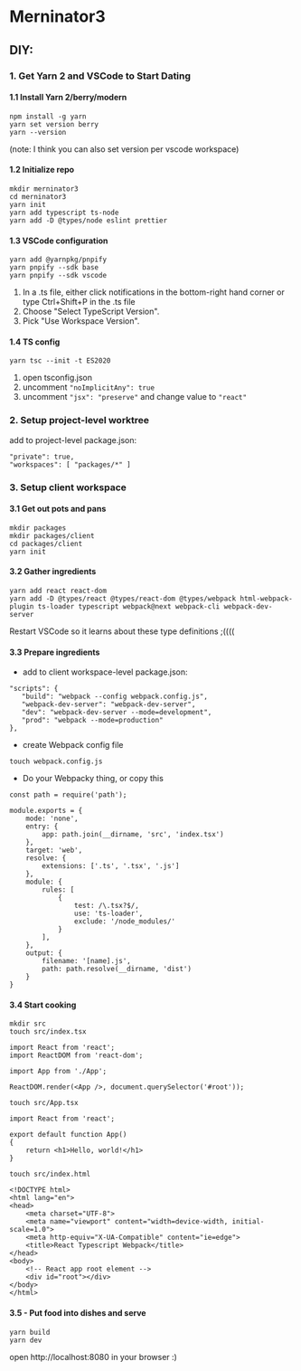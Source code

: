# Merninator3

## DIY:

### 1. Get Yarn 2 and VSCode to Start Dating

#### 1.1 Install Yarn 2/berry/modern

```
npm install -g yarn
yarn set version berry
yarn --version
```

(note: I think you can also set version per vscode workspace)

#### 1.2 Initialize repo

```
mkdir merninator3
cd merninator3
yarn init
yarn add typescript ts-node
yarn add -D @types/node eslint prettier
```

#### 1.3 VSCode configuration

```
yarn add @yarnpkg/pnpify
yarn pnpify --sdk base
yarn pnpify --sdk vscode
```

1. In a .ts file, either click notifications in the bottom-right hand corner or type Ctrl+Shift+P in the .ts file
1. Choose "Select TypeScript Version".
1. Pick "Use Workspace Version".

#### 1.4 TS config

```
yarn tsc --init -t ES2020
```

1. open tsconfig.json
1. uncomment `"noImplicitAny": true`
1. uncomment `"jsx": "preserve"` and change value to `"react"`

### 2. Setup project-level worktree

add to project-level package.json:

```
"private": true,
"workspaces": [ "packages/*" ]
```

### 3. Setup client workspace

#### 3.1 Get out pots and pans

```
mkdir packages
mkdir packages/client
cd packages/client
yarn init
```

#### 3.2 Gather ingredients

```
yarn add react react-dom
yarn add -D @types/react @types/react-dom @types/webpack html-webpack-plugin ts-loader typescript webpack@next webpack-cli webpack-dev-server
```

Restart VSCode so it learns about these type definitions ;((((

#### 3.3 Prepare ingredients

- add to client workspace-level package.json:

```
"scripts": {
   "build": "webpack --config webpack.config.js",
   "webpack-dev-server": "webpack-dev-server",
   "dev": "webpack-dev-server --mode=development",
   "prod": "webpack --mode=production"
},
```

- create Webpack config file

```
touch webpack.config.js
```

- Do your Webpacky thing, or copy this

```
const path = require('path');

module.exports = {
    mode: 'none',
    entry: {
        app: path.join(__dirname, 'src', 'index.tsx')
    },
    target: 'web',
    resolve: {
        extensions: ['.ts', '.tsx', '.js']
    },
    module: {
        rules: [
            {
                test: /\.tsx?$/,
                use: 'ts-loader',
                exclude: '/node_modules/'
            }
        ],
    },
    output: {
        filename: '[name].js',
        path: path.resolve(__dirname, 'dist')
    }
}
```

#### 3.4 Start cooking

```
mkdir src
touch src/index.tsx
```

```
import React from 'react';
import ReactDOM from 'react-dom';

import App from './App';

ReactDOM.render(<App />, document.querySelector('#root'));

```

```
touch src/App.tsx
```

```
import React from 'react';

export default function App()
{
    return <h1>Hello, world!</h1>
}

```

```
touch src/index.html
```

```
<!DOCTYPE html>
<html lang="en">
<head>
    <meta charset="UTF-8">
    <meta name="viewport" content="width=device-width, initial-scale=1.0">
    <meta http-equiv="X-UA-Compatible" content="ie=edge">
    <title>React Typescript Webpack</title>
</head>
<body>
    <!-- React app root element -->
    <div id="root"></div>
</body>
</html>

```

#### 3.5 - Put food into dishes and serve

```
yarn build
yarn dev
```

open http://localhost:8080 in your browser :)
